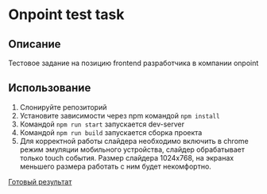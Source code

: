 # Onpoint test task

## Описание

Тестовое задание на позицию frontend разработчика в компании onpoint

## Использование

1. Слонируйте репозиторий
2. Установите зависимости через npm командой `npm install`
3. Командой `npm run start` запускается dev-server
4. Командой `npm run build` запускается сборка проекта
5. Для корректной работы слайдера необходимо включить в chrome режим эмуляции мобильного устройства, слайдер обрабатывает только touch события. Размер слайдера 1024x768, на экранах меньшего размера работать с ним будет некомфортно.

[Готовый результат](https://sonikdropout.github.io/docs/onpoint-task)